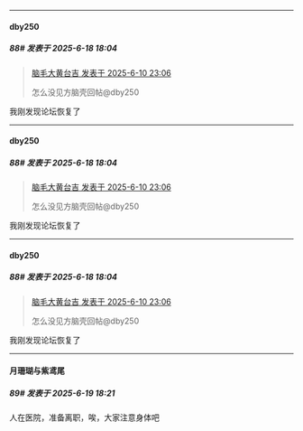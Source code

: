 ﻿
*****

####  dby250  
##### 88#       发表于 2025-6-18 18:04

<blockquote><a href="httphttps://stage1st.com/2b/forum.php?mod=redirect&amp;goto=findpost&amp;pid=67915780&amp;ptid=2253376" target="_blank">脑毛大黄台吉 发表于 2025-6-10 23:06</a>

怎么没见方脑壳回帖@dby250</blockquote>
我刚发现论坛恢复了


*****

####  dby250  
##### 88#       发表于 2025-6-18 18:04

<blockquote><a href="httphttps://stage1st.com/2b/forum.php?mod=redirect&amp;goto=findpost&amp;pid=67915780&amp;ptid=2253376" target="_blank">脑毛大黄台吉 发表于 2025-6-10 23:06</a>

怎么没见方脑壳回帖@dby250</blockquote>
我刚发现论坛恢复了


*****

####  dby250  
##### 88#       发表于 2025-6-18 18:04

<blockquote><a href="httphttps://stage1st.com/2b/forum.php?mod=redirect&amp;goto=findpost&amp;pid=67915780&amp;ptid=2253376" target="_blank">脑毛大黄台吉 发表于 2025-6-10 23:06</a>

怎么没见方脑壳回帖@dby250</blockquote>
我刚发现论坛恢复了


*****

####  月珊瑚与紫鸢尾  
##### 89#       发表于 2025-6-19 18:21

人在医院，准备离职，唉，大家注意身体吧


